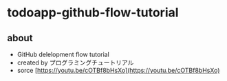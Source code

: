 # todoapp-github-flow-tutorial
## about
- GitHub delelopment flow tutorial
- created by プログラミングチュートリアル
- sorce [https://youtu.be/cOTBf8bHsXo](https://youtu.be/cOTBf8bHsXo)
